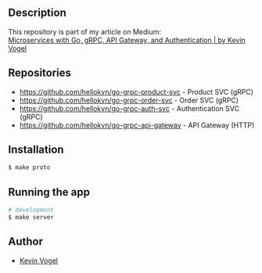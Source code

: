 ## Description

This repository is part of my article on Medium:  
[Microservices with Go, gRPC, API Gateway, and Authentication | by Kevin Vogel](https://levelup.gitconnected.com/microservices-with-go-grpc-api-gateway-and-authentication-part-1-2-393ad9fc9d30)

## Repositories

- https://github.com/hellokvn/go-grpc-product-svc - Product SVC (gRPC)
- https://github.com/hellokvn/go-grpc-order-svc - Order SVC (gRPC)
- https://github.com/hellokvn/go-grpc-auth-svc - Authentication SVC (gRPC)
- https://github.com/hellokvn/go-grpc-api-gateway - API Gateway (HTTP)

## Installation

```bash
$ make proto
```

## Running the app

```bash
# development
$ make server
```

## Author

- [Kevin Vogel](https://medium.com/@hellokevinvogel)
